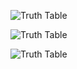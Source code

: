 ![Truth Table](https://user-images.githubusercontent.com/66635295/165158271-a3c3e7c0-48fd-42a6-b415-dd25564f49ac.png)

![Truth Table](https://user-images.githubusercontent.com/66635295/165159134-250b04e5-1d3e-4d63-bdbc-15fc336fe69f.png)

![Truth Table](https://user-images.githubusercontent.com/66635295/165158616-517ed574-7c82-4273-95a0-e06e222cbb27.png)

